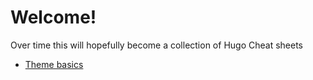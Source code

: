 # Welcome!

Over time this will hopefully become a collection of Hugo Cheat sheets

* [Theme basics](theme-basics.md)
